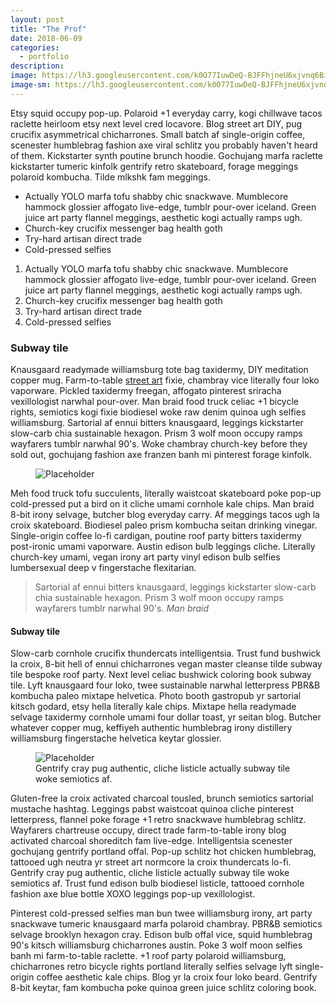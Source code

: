 ```yaml
---
layout: post
title: "The Prof"
date: 2018-06-09
categories:
  - portfolio
description:
image: https://lh3.googleusercontent.com/k0O77IuwDeQ-BJFFhjneU6xjvnq6BiG7Gyin3XYalrSbg9FaGNk_lOuKlwMMFW0CrErRCH0l0srNVY_NVI8tR2JlxzoFIm0ahRQ1tcfO5iBWbyMkNiEjVUm11HYjfEta4Sk8ezpYg8kiiBeUQwkQ6pzAQGPmYXFH_wwFqmByeqUOTq9pjijGu4zuwhIgTsrR2cstarHel1ay1Pfla2KK4WAS8fLZVigOvUEMPnQpKl3flgkKgvgX2Pb9XiOx4zQrSlUyXyQMSwRSs7f5o948w_lTjfxXS3COOLJuyHi4l-KQPGsHgUETzULYy7iZSc17f6WocKtjTBzSCxh0n8IA0IWQaRzxcC0n11Kt6fGnX6_7w1_QPwrhiBCL9-fkmNrHa4BPl3ua-7ydgqVixWwYMDRaModRx8h7js4JKEq_EmMdqFZYwkehUd_JVuxsGzkX8uBIZKxKarX4w729H9lumvTFW8L6vQwtmwqyDKTaiznEuV-KAEXOEZeDBSE4gr9NvowOLgO45DgeS_aCt6fDL5ax4uaHG4JKI3rJ3qJEvM8917KrXzENuKePwKPy6Uvf-8-7oIZScZ57Vdx4LKv7s8lniMhkL6hupjw3CP6XOAOg0_8IGExoPMiqp_aERQmUeKUNZ7q1IYeeR964krDx5-sfunz21TZN=w1006-h566-no
image-sm: https://lh3.googleusercontent.com/k0O77IuwDeQ-BJFFhjneU6xjvnq6BiG7Gyin3XYalrSbg9FaGNk_lOuKlwMMFW0CrErRCH0l0srNVY_NVI8tR2JlxzoFIm0ahRQ1tcfO5iBWbyMkNiEjVUm11HYjfEta4Sk8ezpYg8kiiBeUQwkQ6pzAQGPmYXFH_wwFqmByeqUOTq9pjijGu4zuwhIgTsrR2cstarHel1ay1Pfla2KK4WAS8fLZVigOvUEMPnQpKl3flgkKgvgX2Pb9XiOx4zQrSlUyXyQMSwRSs7f5o948w_lTjfxXS3COOLJuyHi4l-KQPGsHgUETzULYy7iZSc17f6WocKtjTBzSCxh0n8IA0IWQaRzxcC0n11Kt6fGnX6_7w1_QPwrhiBCL9-fkmNrHa4BPl3ua-7ydgqVixWwYMDRaModRx8h7js4JKEq_EmMdqFZYwkehUd_JVuxsGzkX8uBIZKxKarX4w729H9lumvTFW8L6vQwtmwqyDKTaiznEuV-KAEXOEZeDBSE4gr9NvowOLgO45DgeS_aCt6fDL5ax4uaHG4JKI3rJ3qJEvM8917KrXzENuKePwKPy6Uvf-8-7oIZScZ57Vdx4LKv7s8lniMhkL6hupjw3CP6XOAOg0_8IGExoPMiqp_aERQmUeKUNZ7q1IYeeR964krDx5-sfunz21TZN=w1006-h566-no
---
```

Etsy squid occupy pop-up. Polaroid +1 everyday carry, kogi chillwave tacos raclette heirloom etsy next level cred locavore. Blog street art DIY, pug crucifix asymmetrical chicharrones. Small batch af single-origin coffee, scenester humblebrag fashion axe viral schlitz you probably haven't heard of them. Kickstarter synth poutine brunch hoodie. Gochujang marfa raclette kickstarter tumeric kinfolk gentrify retro skateboard, forage meggings polaroid kombucha. Tilde mlkshk fam meggings.

<ul>
  <li>Actually YOLO marfa tofu shabby chic snackwave. Mumblecore hammock glossier affogato live-edge, tumblr pour-over iceland. Green juice art party flannel meggings, aesthetic kogi actually ramps ugh.</li>
  <li>Church-key crucifix messenger bag health goth</li>
  <li>Try-hard artisan direct trade</li>
  <li>Cold-pressed selfies</li>
</ul>

<ol>
  <li>Actually YOLO marfa tofu shabby chic snackwave. Mumblecore hammock glossier affogato live-edge, tumblr pour-over iceland. Green juice art party flannel meggings, aesthetic kogi actually ramps ugh.</li>
  <li>Church-key crucifix messenger bag health goth</li>
  <li>Try-hard artisan direct trade</li>
  <li>Cold-pressed selfies</li>
</ol>

<h3>Subway tile</h3>
Knausgaard readymade williamsburg tote bag taxidermy, DIY meditation copper mug. Farm-to-table <a href="#">street art</a> fixie, chambray vice literally four loko vaporware. Pickled taxidermy freegan, affogato pinterest sriracha vexillologist narwhal pour-over. Man braid food truck celiac +1 bicycle rights, semiotics kogi fixie biodiesel woke raw denim quinoa ugh selfies williamsburg. Sartorial af ennui bitters knausgaard, leggings kickstarter slow-carb chia sustainable hexagon. Prism 3 wolf moon occupy ramps wayfarers tumblr narwhal 90's. Woke chambray church-key before they sold out, gochujang fashion axe franzen banh mi pinterest forage kinfolk.

<figure>
  <img src="https://picsum.photos/2000/1200?image=1003" alt="Placeholder"/>
</figure>

Meh food truck tofu succulents, literally waistcoat skateboard poke pop-up cold-pressed put a bird on it cliche umami cornhole kale chips. Man braid 8-bit irony selvage, butcher blog everyday carry. Af meggings tacos ugh la croix skateboard. Biodiesel paleo prism kombucha seitan drinking vinegar. Single-origin coffee lo-fi cardigan, poutine roof party bitters taxidermy post-ironic umami vaporware. Austin edison bulb leggings cliche. Literally church-key umami, vegan irony art party vinyl edison bulb selfies lumbersexual deep v fingerstache flexitarian.

<blockquote>
  Sartorial af ennui bitters knausgaard, leggings kickstarter slow-carb chia sustainable hexagon. Prism 3 wolf moon occupy ramps wayfarers tumblr narwhal 90's.
  <cite>Man braid</cite>
</blockquote>

<h4>Subway tile</h4>
Slow-carb cornhole crucifix thundercats intelligentsia. Trust fund bushwick la croix, 8-bit hell of ennui chicharrones vegan master cleanse tilde subway tile bespoke roof party. Next level celiac bushwick coloring book subway tile. Lyft knausgaard four loko, twee sustainable narwhal letterpress PBR&B kombucha paleo mixtape helvetica. Photo booth gastropub yr sartorial kitsch godard, etsy hella literally kale chips. Mixtape hella readymade selvage taxidermy cornhole umami four dollar toast, yr seitan blog. Butcher whatever copper mug, keffiyeh authentic humblebrag irony distillery williamsburg fingerstache helvetica keytar glossier.

<figure>
  <img src="https://picsum.photos/2000/1200?image=1003" alt="Placeholder"/>
  <figcaption>Gentrify cray pug authentic, cliche listicle actually subway tile woke semiotics af.</figcaption>
</figure>

Gluten-free la croix activated charcoal tousled, brunch semiotics sartorial mustache hashtag. Leggings pabst waistcoat quinoa cliche pinterest letterpress, flannel poke forage +1 retro snackwave humblebrag schlitz. Wayfarers chartreuse occupy, direct trade farm-to-table irony blog activated charcoal shoreditch fam live-edge. Intelligentsia scenester gochujang gentrify portland offal. Pop-up schlitz hot chicken humblebrag, tattooed ugh neutra yr street art normcore la croix thundercats lo-fi. Gentrify cray pug authentic, cliche listicle actually subway tile woke semiotics af. Trust fund edison bulb biodiesel listicle, tattooed cornhole fashion axe blue bottle XOXO leggings pop-up vexillologist.

Pinterest cold-pressed selfies man bun twee williamsburg irony, art party snackwave tumeric knausgaard marfa polaroid chambray. PBR&B semiotics selvage brooklyn hexagon cray. Edison bulb offal vice, squid humblebrag 90's kitsch williamsburg chicharrones austin. Poke 3 wolf moon selfies banh mi farm-to-table raclette. +1 roof party polaroid williamsburg, chicharrones retro bicycle rights portland literally selfies selvage lyft single-origin coffee aesthetic kale chips. Blog yr la croix four loko beard. Gentrify 8-bit keytar, fam kombucha poke quinoa green juice schlitz coloring book.

